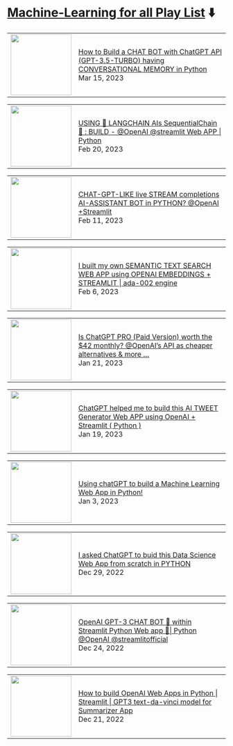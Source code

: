 # [Machine-Learning for all Play List](https://youtube.com/playlist?list=PLqQrRCH56DH_H3MgBEFPdU787x2tGDpyd) ⬇️

<!-- ML:START --><table><tr><td><a href="https://www.youtube.com/watch?v=cHjlperESbg"><img width="140px" src="https://i.ytimg.com/vi/cHjlperESbg/mqdefault.jpg"></a></td>
<td><a href="https://www.youtube.com/watch?v=cHjlperESbg">How to Build a CHAT BOT with ChatGPT API &lpar;GPT-3.5-TURBO&rpar; having CONVERSATIONAL MEMORY in Python</a><br/>Mar 15, 2023</td></tr></table>
<table><tr><td><a href="https://www.youtube.com/watch?v=VVSiI-FFrV0"><img width="140px" src="https://i.ytimg.com/vi/VVSiI-FFrV0/mqdefault.jpg"></a></td>
<td><a href="https://www.youtube.com/watch?v=VVSiI-FFrV0">USING  🦜 LANGCHAIN AIs SequentialChain 🔗 : BUILD - @OpenAI  @streamlit Web APP | Python</a><br/>Feb 20, 2023</td></tr></table>
<table><tr><td><a href="https://www.youtube.com/watch?v=CqqELxWGUy8"><img width="140px" src="https://i.ytimg.com/vi/CqqELxWGUy8/mqdefault.jpg"></a></td>
<td><a href="https://www.youtube.com/watch?v=CqqELxWGUy8">CHAT-GPT-LIKE live STREAM completions AI-ASSISTANT BOT in PYTHON?  @OpenAI +Streamlit</a><br/>Feb 11, 2023</td></tr></table>
<table><tr><td><a href="https://www.youtube.com/watch?v=393BsKexv2A"><img width="140px" src="https://i.ytimg.com/vi/393BsKexv2A/mqdefault.jpg"></a></td>
<td><a href="https://www.youtube.com/watch?v=393BsKexv2A">I built my own SEMANTIC TEXT SEARCH WEB APP using OPENAI EMBEDDINGS + STREAMLIT |  ada-002 engine</a><br/>Feb 6, 2023</td></tr></table>
<table><tr><td><a href="https://www.youtube.com/watch?v=ZLdXkU5nncE"><img width="140px" src="https://i.ytimg.com/vi/ZLdXkU5nncE/mqdefault.jpg"></a></td>
<td><a href="https://www.youtube.com/watch?v=ZLdXkU5nncE">Is ChatGPT PRO &lpar;Paid Version&rpar; worth the $42 monthly? @OpenAI’s API as cheaper alternatives &amp; more …</a><br/>Jan 21, 2023</td></tr></table>
<table><tr><td><a href="https://www.youtube.com/watch?v=8eevfJ-qk7U"><img width="140px" src="https://i.ytimg.com/vi/8eevfJ-qk7U/mqdefault.jpg"></a></td>
<td><a href="https://www.youtube.com/watch?v=8eevfJ-qk7U">ChatGPT helped me to build this AI TWEET Generator Web APP using OpenAI + Streamlit &lpar; Python &rpar;</a><br/>Jan 19, 2023</td></tr></table>
<table><tr><td><a href="https://www.youtube.com/watch?v=LgdMhDqj77c"><img width="140px" src="https://i.ytimg.com/vi/LgdMhDqj77c/mqdefault.jpg"></a></td>
<td><a href="https://www.youtube.com/watch?v=LgdMhDqj77c">Using chatGPT to build a Machine Learning Web App in Python!</a><br/>Jan 3, 2023</td></tr></table>
<table><tr><td><a href="https://www.youtube.com/watch?v=wzpl_txHtUQ"><img width="140px" src="https://i.ytimg.com/vi/wzpl_txHtUQ/mqdefault.jpg"></a></td>
<td><a href="https://www.youtube.com/watch?v=wzpl_txHtUQ">I asked  ChatGPT to buid this Data Science Web App from scratch in PYTHON</a><br/>Dec 29, 2022</td></tr></table>
<table><tr><td><a href="https://www.youtube.com/watch?v=BHwVRI9N8B0"><img width="140px" src="https://i.ytimg.com/vi/BHwVRI9N8B0/mqdefault.jpg"></a></td>
<td><a href="https://www.youtube.com/watch?v=BHwVRI9N8B0">OpenAI GPT-3 CHAT BOT 🤖 within Streamlit Python Web app 🚀| Python  @OpenAI​ @streamlitofficial​</a><br/>Dec 24, 2022</td></tr></table>
<table><tr><td><a href="https://www.youtube.com/watch?v=cVBUOQAlrOw"><img width="140px" src="https://i.ytimg.com/vi/cVBUOQAlrOw/mqdefault.jpg"></a></td>
<td><a href="https://www.youtube.com/watch?v=cVBUOQAlrOw">How to build OpenAI Web Apps in Python | Streamlit | GPT3 text-da-vinci model for Summarizer App</a><br/>Dec 21, 2022</td></tr></table>
<!-- ML:END -->
                                                                                                       
